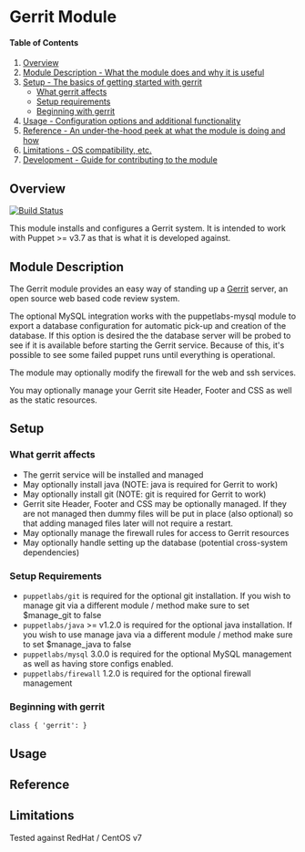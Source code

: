 # Gerrit Module

#### Table of Contents

1. [Overview](#overview)
2. [Module Description - What the module does and why it is useful](#module-description)
3. [Setup - The basics of getting started with gerrit](#setup)
    * [What gerrit affects](#what-gerrit-affects)
    * [Setup requirements](#setup-requirements)
    * [Beginning with gerrit](#beginning-with-gerrit)
4. [Usage - Configuration options and additional functionality](#usage)
5. [Reference - An under-the-hood peek at what the module is doing and how](#reference)
5. [Limitations - OS compatibility, etc.](#limitations)
6. [Development - Guide for contributing to the module](#development)

## Overview

[![Build Status](https://travis-ci.org/tykeal/puppet-gerrit.png)](https://travis-ci.org/tykeal/puppet-gerrit)

This module installs and configures a Gerrit system. It is intended to
work with Puppet >= v3.7 as that is what it is developed against.

## Module Description

The Gerrit module provides an easy way of standing up a
[Gerrit](https://code.google.com/p/gerrit/) server, an open source web
based code review system.

The optional MySQL integration works with the puppetlabs-mysql module to
export a database configuration for automatic pick-up and creation of
the database. If this option is desired the the database server will be
probed to see if it is available before starting the Gerrit service.
Because of this, it's possible to see some failed puppet runs until
everything is operational.

The module may optionally modify the firewall for the web and ssh
services.

You may optionally manage your Gerrit site Header, Footer and CSS as
well as the static resources.

## Setup

### What gerrit affects

* The gerrit service will be installed and managed
* May optionally install java (NOTE: java is required for Gerrit to work)
* May optionally install git (NOTE: git is required for Gerrit to work)
* Gerrit site Header, Footer and CSS may be optionally managed. If they
  are not managed then dummy files will be put in place (also optional)
  so that adding managed files later will not require a restart.
* May optionally manage the firewall rules for access to Gerrit
  resources
* May optionally handle setting up the database (potential cross-system
  dependencies)

### Setup Requirements

* `puppetlabs/git` is required for the optional git installation. If you
  wish to manage git via a different module / method make sure to set
  $manage_git to false
* `puppetlabs/java` >= v1.2.0 is required for the optional java
  installation. If you wish to use manage java via a different module /
  method make sure to set $manage_java to false
* `puppetlabs/mysql` 3.0.0 is required for the optional MySQL management
  as well as having store configs enabled.
* `puppetlabs/firewall` 1.2.0 is required for the optional firewall
  management

### Beginning with gerrit

```puppet
class { 'gerrit': }
```

## Usage


## Reference


## Limitations

Tested against RedHat / CentOS v7
